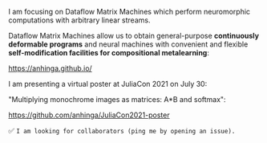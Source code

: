 I am focusing on Dataflow Matrix Machines which perform neuromorphic computations with arbitrary linear streams.

Dataflow Matrix Machines allow us to obtain general-purpose **continuously deformable programs** 
and neural machines with convenient and flexible 
**self-modification facilities for compositional metalearning**:

https://anhinga.github.io/

I am presenting a virtual poster at JuliaCon 2021 on July 30:

"Multiplying monochrome images as matrices: A*B and softmax":

https://github.com/anhinga/JuliaCon2021-poster

✅ `I am looking for collaborators (ping me by opening an issue).`


<!--
**anhinga/anhinga** is a ✨ _special_ ✨ repository because its `README.md` (this file) appears on your GitHub profile.

Here are some ideas to get you started:

- 🔭 I’m currently working on ...
- 🌱 I’m currently learning ...
- 👯 I’m looking to collaborate on ...
- 🤔 I’m looking for help with ...
- 💬 Ask me about ...
- 📫 How to reach me: ...
- 😄 Pronouns: ...
- ⚡ Fun fact: ...
-->
